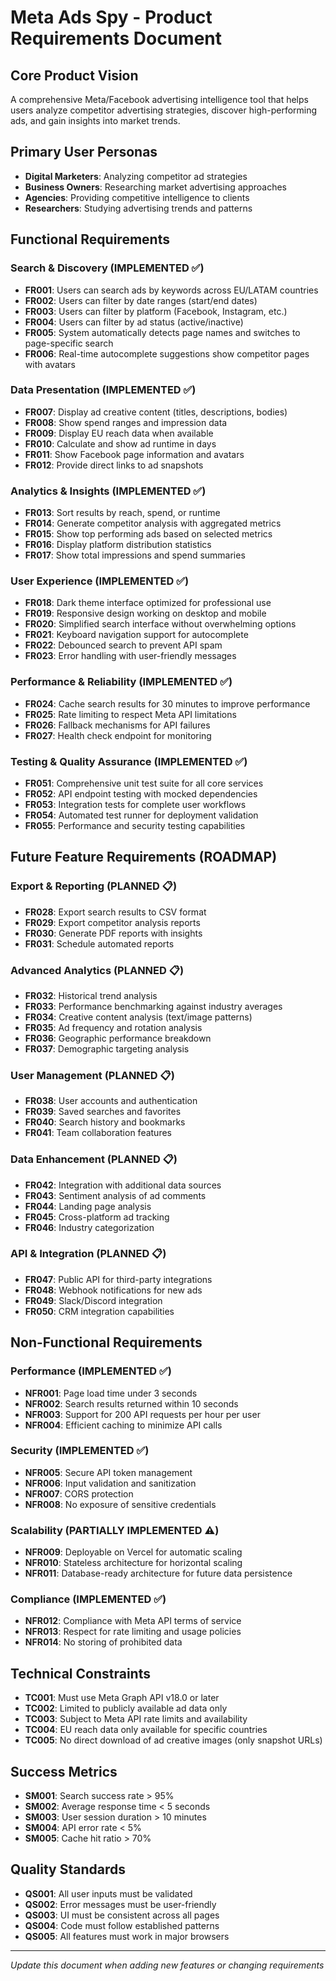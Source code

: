 # Meta Ads Spy - Product Requirements Document

## Core Product Vision
A comprehensive Meta/Facebook advertising intelligence tool that helps users analyze competitor advertising strategies, discover high-performing ads, and gain insights into market trends.

## Primary User Personas
- **Digital Marketers**: Analyzing competitor ad strategies
- **Business Owners**: Researching market advertising approaches  
- **Agencies**: Providing competitive intelligence to clients
- **Researchers**: Studying advertising trends and patterns

## Functional Requirements

### Search & Discovery (IMPLEMENTED ✅)
- **FR001**: Users can search ads by keywords across EU/LATAM countries
- **FR002**: Users can filter by date ranges (start/end dates)
- **FR003**: Users can filter by platform (Facebook, Instagram, etc.)
- **FR004**: Users can filter by ad status (active/inactive)
- **FR005**: System automatically detects page names and switches to page-specific search
- **FR006**: Real-time autocomplete suggestions show competitor pages with avatars

### Data Presentation (IMPLEMENTED ✅)
- **FR007**: Display ad creative content (titles, descriptions, bodies)
- **FR008**: Show spend ranges and impression data
- **FR009**: Display EU reach data when available
- **FR010**: Calculate and show ad runtime in days
- **FR011**: Show Facebook page information and avatars
- **FR012**: Provide direct links to ad snapshots

### Analytics & Insights (IMPLEMENTED ✅)
- **FR013**: Sort results by reach, spend, or runtime
- **FR014**: Generate competitor analysis with aggregated metrics
- **FR015**: Show top performing ads based on selected metrics
- **FR016**: Display platform distribution statistics
- **FR017**: Show total impressions and spend summaries

### User Experience (IMPLEMENTED ✅)
- **FR018**: Dark theme interface optimized for professional use
- **FR019**: Responsive design working on desktop and mobile
- **FR020**: Simplified search interface without overwhelming options
- **FR021**: Keyboard navigation support for autocomplete
- **FR022**: Debounced search to prevent API spam
- **FR023**: Error handling with user-friendly messages

### Performance & Reliability (IMPLEMENTED ✅)
- **FR024**: Cache search results for 30 minutes to improve performance
- **FR025**: Rate limiting to respect Meta API limitations
- **FR026**: Fallback mechanisms for API failures
- **FR027**: Health check endpoint for monitoring

### Testing & Quality Assurance (IMPLEMENTED ✅)
- **FR051**: Comprehensive unit test suite for all core services
- **FR052**: API endpoint testing with mocked dependencies  
- **FR053**: Integration tests for complete user workflows
- **FR054**: Automated test runner for deployment validation
- **FR055**: Performance and security testing capabilities

## Future Feature Requirements (ROADMAP)

### Export & Reporting (PLANNED 📋)
- **FR028**: Export search results to CSV format
- **FR029**: Export competitor analysis reports
- **FR030**: Generate PDF reports with insights
- **FR031**: Schedule automated reports

### Advanced Analytics (PLANNED 📋)
- **FR032**: Historical trend analysis
- **FR033**: Performance benchmarking against industry averages
- **FR034**: Creative content analysis (text/image patterns)
- **FR035**: Ad frequency and rotation analysis
- **FR036**: Geographic performance breakdown
- **FR037**: Demographic targeting analysis

### User Management (PLANNED 📋)
- **FR038**: User accounts and authentication
- **FR039**: Saved searches and favorites
- **FR040**: Search history and bookmarks
- **FR041**: Team collaboration features

### Data Enhancement (PLANNED 📋)
- **FR042**: Integration with additional data sources
- **FR043**: Sentiment analysis of ad comments
- **FR044**: Landing page analysis
- **FR045**: Cross-platform ad tracking
- **FR046**: Industry categorization

### API & Integration (PLANNED 📋)
- **FR047**: Public API for third-party integrations
- **FR048**: Webhook notifications for new ads
- **FR049**: Slack/Discord integration
- **FR050**: CRM integration capabilities

## Non-Functional Requirements

### Performance (IMPLEMENTED ✅)
- **NFR001**: Page load time under 3 seconds
- **NFR002**: Search results returned within 10 seconds
- **NFR003**: Support for 200 API requests per hour per user
- **NFR004**: Efficient caching to minimize API calls

### Security (IMPLEMENTED ✅)
- **NFR005**: Secure API token management
- **NFR006**: Input validation and sanitization
- **NFR007**: CORS protection
- **NFR008**: No exposure of sensitive credentials

### Scalability (PARTIALLY IMPLEMENTED ⚠️)
- **NFR009**: Deployable on Vercel for automatic scaling
- **NFR010**: Stateless architecture for horizontal scaling
- **NFR011**: Database-ready architecture for future data persistence

### Compliance (IMPLEMENTED ✅)
- **NFR012**: Compliance with Meta API terms of service
- **NFR013**: Respect for rate limiting and usage policies
- **NFR014**: No storing of prohibited data

## Technical Constraints
- **TC001**: Must use Meta Graph API v18.0 or later
- **TC002**: Limited to publicly available ad data only
- **TC003**: Subject to Meta API rate limits and availability
- **TC004**: EU reach data only available for specific countries
- **TC005**: No direct download of ad creative images (only snapshot URLs)

## Success Metrics
- **SM001**: Search success rate > 95%
- **SM002**: Average response time < 5 seconds
- **SM003**: User session duration > 10 minutes
- **SM004**: API error rate < 5%
- **SM005**: Cache hit ratio > 70%

## Quality Standards
- **QS001**: All user inputs must be validated
- **QS002**: Error messages must be user-friendly
- **QS003**: UI must be consistent across all pages
- **QS004**: Code must follow established patterns
- **QS005**: All features must work in major browsers

---
*Update this document when adding new features or changing requirements*